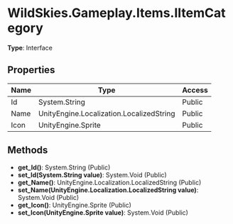 ﻿# WildSkies.Gameplay.Items.IItemCategory

**Type**: Interface

## Properties

| Name | Type | Access |
|------|------|--------|
| Id | System.String | Public |
| Name | UnityEngine.Localization.LocalizedString | Public |
| Icon | UnityEngine.Sprite | Public |

## Methods

- **get_Id()**: System.String (Public)
- **set_Id(System.String value)**: System.Void (Public)
- **get_Name()**: UnityEngine.Localization.LocalizedString (Public)
- **set_Name(UnityEngine.Localization.LocalizedString value)**: System.Void (Public)
- **get_Icon()**: UnityEngine.Sprite (Public)
- **set_Icon(UnityEngine.Sprite value)**: System.Void (Public)

